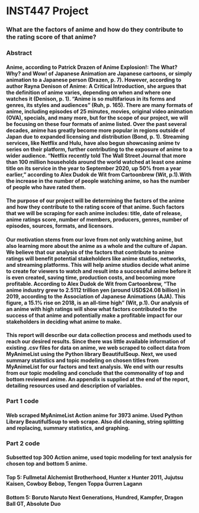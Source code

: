 # INST447 Project

### What are the factors of anime and how do they contribute to the rating score of that anime?

### Abstract
#### Anime, according to Patrick Drazen of Anime Explosion!: The What? Why? and Wow! of Japanese Animation are Japanese cartoons, or simply animation to a Japanese person (Drazen, p. 7). However, according to author Rayna Denison of Anime: A Critical Introduction, she argues that the definition of anime varies, depending on when and where one watches it (Denison, p. 1). “Anime is so multifarious in its forms and genres, its styles and audiences” (Ruh, p. 165). There are many formats of anime, including episodes of 25 minutes, movies, original video animation (OVA), specials, and many more, but for the scope of our project, we will be focusing on these four formats of anime listed. Over the past several decades, anime has greatly become more popular in regions outside of Japan due to expanded licensing and distribution (Bond, p. 1). Streaming services, like Netflix and Hulu, have also begun showcasing anime tv series on their platform, further contributing to the exposure of anime to a wider audience. “Netflix recently told The Wall Street Journal that more than 100 million households around the world watched at least one anime title on its service in the year to September 2020, up 50% from a year earlier,” according to Alex Dudok de Wit from Cartoonbrew (Wit, p.1).With the increase in the number of people watching anime, so has the number of people who have rated them. 
 
#### The purpose of our project will be determining the factors of the anime and how they contribute to the rating score of that anime. Such factors that we will be scraping for each anime includes: title, date of release, anime ratings score, number of members, producers, genres, number of episodes, sources, formats, and licensors. 
 
#### Our motivation stems from our love from not only watching anime, but also learning more about the anime as a whole and the culture of Japan. We believe that our analysis of the factors that contribute to anime ratings will benefit potential stakeholders like anime studios, networks, and streaming platforms. This will help anime studios decide what anime to create for viewers to watch and result into a successful anime before it is even created, saving time, production costs, and becoming more profitable. According to Alex Dudok de Wit from Cartoonbrew, “The anime industry grew to 2.5112 trillion yen (around USD$24.08 billion) in 2019, according to the Association of Japanese Animations (AJA). This figure, a 15.1% rise on 2018, is an all-time high” (Wit, p.1). Our analysis of an anime with high ratings will show what factors contributed to the success of that anime and potentially make a profitable impact for our stakeholders in deciding what anime to make. 
 
#### This report will describe our data collection process and methods used to reach our desired results. Since there was little available information of existing .csv files for data on anime, we web scraped to collect data from MyAnimeList using the Python library BeautifulSoup. Next, we used summary statistics and topic modeling on chosen titles from MyAnimeList for our factors and text analysis. We end with our results from our topic modeling and conclude that the commonality of top and bottom reviewed anime. An appendix is supplied at the end of the report, detailing resources used and description of variables.

### Part 1 code
#### Web scraped MyAnimeList Action anime for 3973 anime. Used Python Library BeautifulSoup to web scrape. Also did cleaning, string splitting and replacing, summary statistics, and graphing.

### Part 2 code
#### Subsetted top 300 Action anime, used topic modeling for text analysis for chosen top and bottom 5 anime. 
#### Top 5: Fullmetal Alchemist Brotherhood, Hunter x Hunter 2011, Jujutsu Kaisen, Cowboy Bebop, Tengen Toppa Gurren Lagann
#### Bottom 5: Boruto Naruto Next Generations, Hundred, Kampfer, Dragon Ball GT, Absolute Duo
